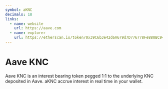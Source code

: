 ```yaml
---
symbol: aKNC
decimals: 18
links:
  - name: website
    url: https://aave.com
  - name: explorer
    url: https://etherscan.io/token/0x39C6b3e42d6A679d7D776778Fe880BC9487C2EDA
---
```


# Aave KNC

Aave KNC is an interest bearing token pegged 1:1 to the underlying KNC deposited in Aave. aKNC accrue interest in real time in your wallet.
